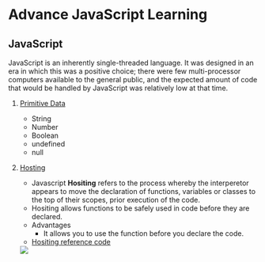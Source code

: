 # Advance JavaScript Learning 

## JavaScript 
JavaScript is an inherently single-threaded language. It was designed in an era in which this was a positive choice; there were few multi-processor computers available to the general public, and the expected amount of code that would be handled by JavaScript was relatively low at that time.

1. [Primitive Data](./Primitive/primitive.js)
    - String 
    - Number
    - Boolean 
    - undefined 
    - null 

2. [Hosting](./Hositing)
    - Javascript <strong>Hositing</strong> refers to the process whereby the interperetor appears to move the declaration of functions, variables or classes to the top of their scopes, prior execution of the code. 
    - Hositing allows functions to be safely used in code before they are declared. 
    - Advantages 
        - It allows you to use the function before you declare the code. 
    - [Hositing reference code](./Hositing/Hositing.js)

    <img src="https://miro.medium.com/max/936/0*1Owmr4IISVyAA-9y.png" /> 
